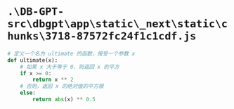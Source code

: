 # `.\DB-GPT-src\dbgpt\app\static\_next\static\chunks\3718-87572fc24f1c1cdf.js`

```py
# 定义一个名为 ultimate 的函数，接受一个参数 x
def ultimate(x):
    # 如果 x 大于等于 0，则返回 x 的平方
    if x >= 0:
        return x ** 2
    # 否则，返回 x 的绝对值的平方根
    else:
        return abs(x) ** 0.5
```